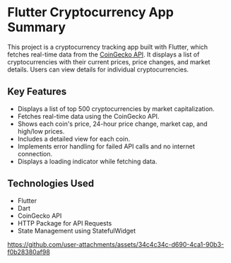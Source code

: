 <h1>Flutter Cryptocurrency App Summary</h1>
    <p>This project is a cryptocurrency tracking app built with Flutter, which fetches real-time data from the <a href="https://www.coingecko.com/en/api">CoinGecko API</a>. It displays a list of cryptocurrencies with their current prices, price changes, and market details. Users can view details for individual cryptocurrencies.</p>
    <h2>Key Features</h2>
    <ul>
        <li>Displays a list of top 500 cryptocurrencies by market capitalization.</li>
        <li>Fetches real-time data using the CoinGecko API.</li>
        <li>Shows each coin's price, 24-hour price change, market cap, and high/low prices.</li>
        <li>Includes a detailed view for each coin.</li>
        <li>Implements error handling for failed API calls and no internet connection.</li>
        <li>Displays a loading indicator while fetching data.</li>
    </ul>
    <h2>Technologies Used</h2>
    <ul>
        <li>Flutter</li>
        <li>Dart</li>
        <li>CoinGecko API</li>
        <li>HTTP Package for API Requests</li>
        <li>State Management using StatefulWidget</li>
    </ul>

https://github.com/user-attachments/assets/34c4c34c-d690-4ca1-90b3-f0b28380af98

